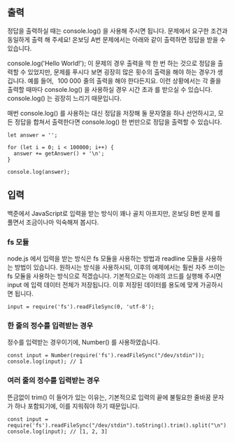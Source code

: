 ## 출력

정답을 출력하실 때는 console.log() 을 사용해 주시면 됩니다. 문제에서 요구한 조건과 동일하게 출력 해 주세요! 온보딩 A번 문제에서는 아래와 같이 출력하면 정답을 받을 수 있습니다.

console.log('Hello World!');
이 문제의 경우 출력을 딱 한 번 하는 것으로 정답을 출력할 수 있었지만, 문제를 푸시다 보면 굉장히 많은 횟수의 출력을 해야 하는 경우가 생깁니다. 예를 들어,  
$100\;000$  줄의 출력을 해야 한다든지요.
이런 상황에서는 각 줄을 출력할 때마다 console.log() 을 사용하실 경우 시간 초과 를 받으실 수 있습니다. console.log() 는 굉장히 느리기 때문입니다.

매번 console.log() 를 사용하는 대신 정답을 저장해 둘 문자열을 하나 선언하시고, 모든 정답을 합쳐서 출력한다면 console.log() 한 번만으로 정답을 출력할 수 있습니다.

```
let answer = '';

for (let i = 0; i < 100000; i++) {
  answer += getAnswer() + '\n';
}

console.log(answer);
```

## 입력

백준에서 JavaScript로 입력을 받는 방식이 꽤나 골치 아프지만, 온보딩 B번 문제 를 풀면서 조금이나마 익숙해져 봅시다.

### fs 모듈

node.js 에서 입력을 받는 방식은 fs 모듈을 사용하는 방법과 readline 모듈을 사용하는 방법이 있습니다. 원하시는 방식을 사용하시되, 이후의 예제에서는 훨씬 자주 쓰이는 fs 모듈을 사용하는 방식으로 적겠습니다. 기본적으로는 아래의 코드를 실행해 주시면 input 에 입력 데이터 전체가 저장됩니다. 이후 저장된 데이터를 용도에 맞게 가공하시면 됩니다.

```
input = require('fs').readFileSync(0, 'utf-8');
```

### 한 줄의 정수를 입력받는 경우

정수를 입력받는 경우이기에, Number() 를 사용하였습니다.

```
const input = Number(require('fs').readFileSync("/dev/stdin"));
console.log(input); // 1
```

### 여러 줄의 정수를 입력받는 경우

뜬금없이 trim() 이 들어가 있는 이유는, 기본적으로 입력의 끝에 불필요한 줄바꿈 문자가 하나 포함되기에, 이를 지워줘야 하기 때문입니다.

```
const input = require('fs').readFileSync("/dev/stdin").toString().trim().split("\n").map(Number);
console.log(input); // [1, 2, 3]
```
